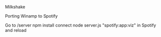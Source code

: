 Milkshake

Porting Winamp to Spotify

Go to /server
npm install connect
node server.js
"spotify:app:viz" in Spotify and reload